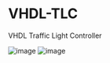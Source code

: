# VHDL-TLC
VHDL Traffic Light Controller

![image](https://github.com/user-attachments/assets/7051e1c0-ac94-4bac-a671-844373122974)
![image](https://github.com/user-attachments/assets/e54b2c02-e80c-453c-b64c-481e643e430c)


